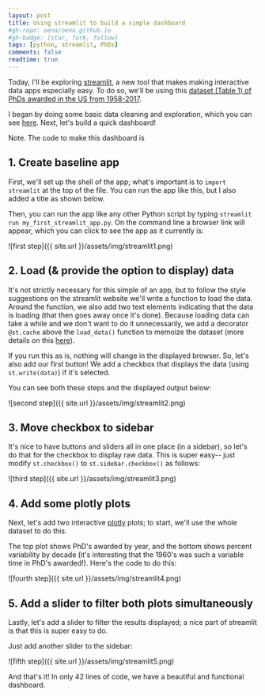```yaml
---
layout: post
title: Using streamlit to build a simple dashboard
#gh-repo: oena/oena.github.io
#gh-badge: [star, fork, follow]
tags: [python, streamlit, PhDs]
comments: false
readtime: true
--- 
```


Today, I'll be exploring [streamlit](https://www.streamlit.io/), a new tool that makes making interactive data apps especially easy. To do so, we'll be using this [dataset (Table 1) of PhDs awarded in the US from 1958-2017](https://ncses.nsf.gov/pubs/nsf19301/data). 

I began by doing some basic data cleaning and exploration, which you can see [here](https://github.com/oena/oena.github.io/blob/master/ipynbs/US_phds_by_year.ipynb). Next, let's build a quick dashboard!

Note. The code to make this dashboard is 

## 1. Create baseline app 

First, we'll set up the shell of the app; what's important is to `import streamlit` at the top of the file. You can run the app like this, but I also added a title as shown below.

Then, you can run the app like any other Python script by typing `streamlit run my_first_streamlit_app.py`. On the command line a browser link will appear, which you can click to see the app as it currently is:

![first step]({{ site.url }}/assets/img/streamlit1.png)

## 2. Load (& provide the option to display) data

It's not strictly necessary for this simple of an app, but to follow the style suggestions on the streamlit website we'll write a function to load the data. Around the function, we also add two text elements indicating that the data is loading (that then goes away once it's done). Because loading data can take a while and we don't want to do it unnecessarily, we add a decorator `@st.cache` above the `load_data()` function to memoize the dataset (more details on this [here](https://docs.streamlit.io/en/stable/api.html#streamlit.cache)).  

If you run this as is, nothing will change in the displayed browser. So, let's also add our first button! We add a checkbox that displays the data (using `st.write(data)`) if it's selected.

You can see both these steps and the displayed output below: 

![second step]({{ site.url }}/assets/img/streamlit2.png)

## 3. Move checkbox to sidebar 

It's nice to have buttons and sliders all in one place (in a sidebar), so let's do that for the checkbox to display raw data. This is super easy-- just modify `st.checkbox()` to `st.sidebar.checkbox()` as follows: 

![third step]({{ site.url }}/assets/img/streamlit3.png)

## 4. Add some plotly plots

Next, let's add two interactive [plotly](https://plotly.com/python/plotly-express/) plots; to start, we'll use the whole dataset to do this. 

The top plot shows PhD's awarded by year, and the bottom shows percent variability by decade (it's interesting that the 1960's was such a variable time in PhD's awarded!). Here's the code to do this: 

![fourth step]({{ site.url }}/assets/img/streamlit4.png)

## 5. Add a slider to filter both plots simultaneously 

Lastly, let's add a slider to filter the results displayed; a nice part of streamlit is that this is super easy to do. 

Just add another slider to the sidebar: 

![fifth step]({{ site.url }}/assets/img/streamlit5.png)

And that's it! In only 42 lines of code, we have a beautiful and functional dashboard. 
